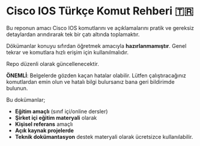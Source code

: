 # Cisco IOS Türkçe Komut Rehberi 🇹🇷

Bu reponun amacı Cisco IOS komutlarını ve açıklamalarını pratik ve gereksiz detaylardan arındırarak tek bir çatı altında toplamaktır.

Dökümanlar konuyu sıfırdan öğretmek amacıyla **hazırlanmamıştır**. Genel tekrar ve komutlara hızlı erişim için kullanılmalıdır.

Repo düzenli olarak güncellenecektir. 

**ÖNEMLİ**: Belgelerde gözden kaçan hatalar olabilir. Lütfen çalıştıracağınız komutlardan emin olun ve hatalı bilgi bulursanız bana geri bildirimde bulunun.

Bu dokümanlar;
- **Eğitim amaçlı** (sınıf içi/online dersler)
- **Şirket içi eğitim materyali** olarak
- **Kişisel referans** amaçlı 
- **Açık kaynak projelerde**
- **Teknik dokümantasyon** destek materyali olarak  ücretsizce kullanılabilir.



